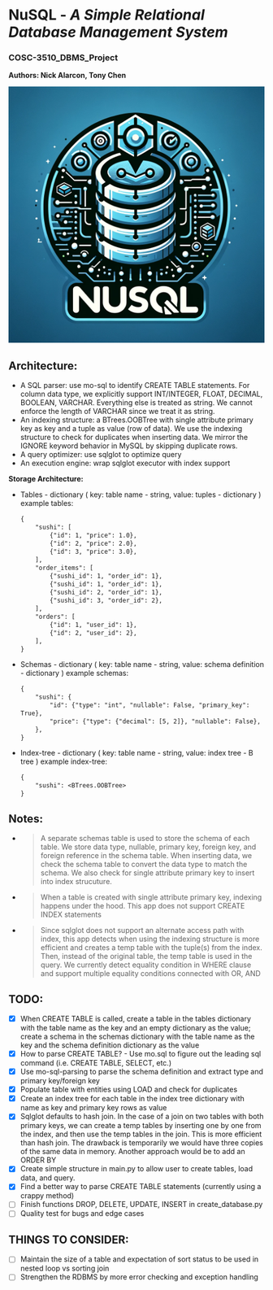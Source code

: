 # **NuSQL** - *A Simple Relational Database Management System*
### COSC-3510_DBMS_Project
**Authors: Nick Alarcon, Tony Chen**

![](nuSQLlogo.png)

## Architecture:

- A SQL parser: use mo-sql to identify CREATE TABLE statements. For column data type, we explicitly support INT/INTEGER, FLOAT, DECIMAL, BOOLEAN, VARCHAR. Everything else is treated as string. We cannot enforce the length of VARCHAR since we treat it as string.
- An indexing structure: a BTrees.OOBTree with single attribute primary key as key and a tuple as value (row of data). We use the indexing structure to check for duplicates when inserting data. We mirror the IGNORE keyword behavior in MySQL by skipping duplicate rows.
- A query optimizer: use sqlglot to optimize query
- An execution engine: wrap sqlglot executor with index support

**Storage Architecture:**

- Tables - dictionary (
  key: table name - string, value: tuples - dictionary
  )
  example tables:
  ```
  {
      "sushi": [
          {"id": 1, "price": 1.0},
          {"id": 2, "price": 2.0},
          {"id": 3, "price": 3.0},
      ],
      "order_items": [
          {"sushi_id": 1, "order_id": 1},
          {"sushi_id": 1, "order_id": 1},
          {"sushi_id": 2, "order_id": 1},
          {"sushi_id": 3, "order_id": 2},
      ],
      "orders": [
          {"id": 1, "user_id": 1},
          {"id": 2, "user_id": 2},
      ],
  }
  ```
- Schemas - dictionary (
  key: table name - string, value: schema definition - dictionary
  )
  example schemas:
  ```
  {
      "sushi": {
          "id": {"type": "int", "nullable": False, "primary_key": True},
          "price": {"type": {"decimal": [5, 2]}, "nullable": False},
      },
  }
  ```
- Index-tree - dictionary (
  key: table name - string, value: index tree - B tree
  )
  example index-tree:
  ```
  {
      "sushi": <BTrees.OOBTree>
  }
  ```

## Notes:

- > A separate schemas table is used to store the schema of each table. We store data type, nullable, primary key, foreign key, and foreign reference in the schema table. When inserting data, we check the schema table to convert the data type to match the schema. We also check for single attribute primary key to insert into index strucuture.
- > When a table is created with single attribute primary key, indexing happens under the hood.
    This app does not support CREATE INDEX statements
- > Since sqlglot does not support an alternate access path with index, this app detects when
    using the indexing structure is more efficient and creates a temp table with the tuple(s) from the index. Then, instead of the original table, the temp table is used in the query. We currently detect equality condition in WHERE clause and support multiple equality conditions connected with OR, AND

## TODO:

- [x] When CREATE TABLE is called, create a table in the tables dictionary with the table name as the key and an empty dictionary as the value; create a schema in the schemas dictionary with the table name as the key and the schema definition dictionary as the value
- [x] How to parse CREATE TABLE? - Use mo.sql to figure out the leading sql command (i.e. CREATE TABLE, SELECT, etc.)
- [x] Use mo-sql-parsing to parse the schema definition and extract type and primary key/foreign key
- [x] Populate table with entities using LOAD and check for duplicates
- [x] Create an index tree for each table in the index tree dictionary with name as key and primary key rows as value
- [x] Sqlglot defaults to hash join. In the case of a join on two tables with both primary keys, we can create a temp tables by inserting one by one from the index, and then use the temp tables in the join. This is more efficient than hash join. The drawback is temporarily we would have three copies of the same data in memory. Another approach would be to add an ORDER BY
- [x] Create simple structure in main.py to allow user to create tables, load data, and query.
- [x] Find a better way to parse CREATE TABLE statements (currently using a crappy method)
- [ ] Finish functions DROP, DELETE, UPDATE, INSERT in create_database.py
- [ ] Quality test for bugs and edge cases 

## THINGS TO CONSIDER:

- [ ] Maintain the size of a table and expectation of sort status to be used in nested loop vs sorting join
- [ ] Strengthen the RDBMS by more error checking and exception handling

